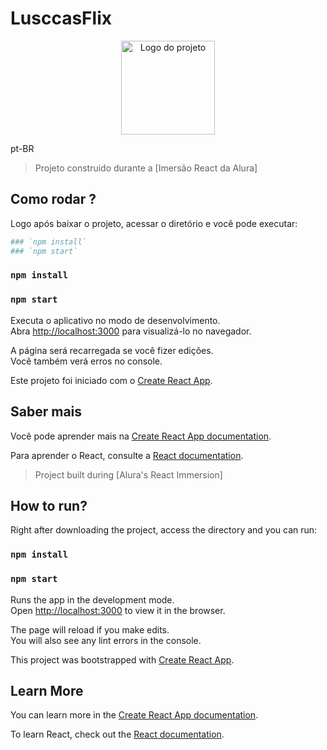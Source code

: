 # LusccasFlix

<p align="center">
  <img alt="Logo do projeto" width="150px" src="./src/img/Logot60.png" />
</p>

pt-BR

> Projeto construido durante a [Imersão React da Alura]

## Como rodar ?

Logo após baixar o projeto, acessar o diretório e você pode executar:

```sh
### `npm install`
### `npm start`

```
### `npm install`
### `npm start`

Executa o aplicativo no modo de desenvolvimento.<br />
Abra [http://localhost:3000](http://localhost:3000) para visualizá-lo no navegador.

A página será recarregada se você fizer edições. <br />
Você também verá erros no console.

Este projeto foi iniciado com o [Create React App](https://github.com/facebook/create-react-app).

## Saber mais

Você pode aprender mais na [Create React App documentation](https://facebook.github.io/create-react-app/docs/getting-started).

Para aprender o React, consulte a [React documentation](https://reactjs.org/).



> Project built during [Alura's React Immersion]

## How to run?

Right after downloading the project, access the directory and you can run:

### `npm install`
### `npm start`

Runs the app in the development mode.<br />
Open [http://localhost:3000](http://localhost:3000) to view it in the browser.

The page will reload if you make edits.<br />
You will also see any lint errors in the console.

This project was bootstrapped with [Create React App](https://github.com/facebook/create-react-app).

## Learn More

You can learn more in the [Create React App documentation](https://facebook.github.io/create-react-app/docs/getting-started).

To learn React, check out the [React documentation](https://reactjs.org/).